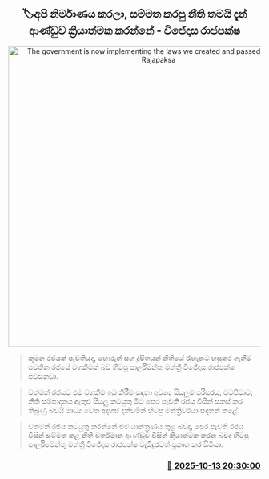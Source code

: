 <p align='center'><b><h2 align='center' title='The government is now implementing the laws we created and passed - Wijedasa Rajapaksa'>🏷අපි නිර්මාණය කරලා, සම්මත කරපු නීති තමයි දැන් ආණ්ඩුව ක්‍රියාත්මක කරන්නේ - විජේදාස රාජපක්ෂ</h2></b></p>
<p align='center'><img src='https://helakuru.sgp1.cdn.digitaloceanspaces.com/esana/images/lib/wijedasa-rajapaksha-archived.jpg' width='600' alt='The government is now implementing the laws we created and passed - Wijedasa Rajapaksa'></p>

> කුමන රජයක් පැවතියද, හොරුන් සහ දූෂිතයන් නීතියේ රැහැනට හසුකර ගැනීම පවතින රජයේ වගකීමක් බව හිටපු පාර්ලිම්න්තු මන්ත්‍රී විජේදාස රාජපක්ෂ පවසනවා.

> වත්මන් රජයට එම වගකීම ඉටු කිරීම සඳහා අවශ්‍ය සියලුම පරිසරය, වටපිටාව, නීති සම්පාදනය ඇතුළු සියලු කටයුතු මීට පෙර පැවති රජය විසින් සකස් කර තිබුණු බවයි මාධ්‍ය වෙත අදහස් දක්වමින් හිටපු මන්ත්‍රීවරයා සඳහන් කළේ.

> වත්මන් රජය කටයුතු කරන්නේ එම යාන්ත්‍රණය තුළ බවද, පෙර පැවති රජය විසින් සම්මත කළ නීති වර්තමාන ආණ්ඩුව විසින් ක්‍රියාත්මක කරන බවද හිටපු පාර්ලිමේන්තු මන්ත්‍රී විජේදාස රාජපක්ෂ වැඩිදුරටත් ප්‍රකාශ කර සිටියා.



<h3 align='right'><a href='https://www.helakuru.lk/esana/p/114441/'>📅 2025-10-13 20:30:00</a></h3>
